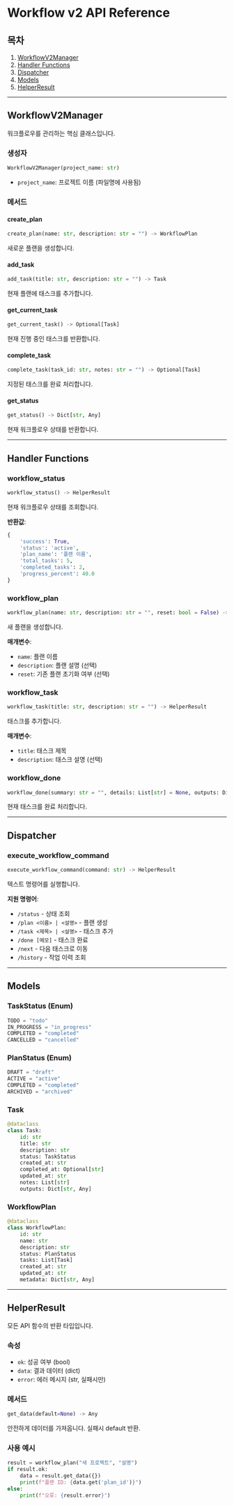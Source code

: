 # Workflow v2 API Reference

## 목차
1. [WorkflowV2Manager](#workflowv2manager)
2. [Handler Functions](#handler-functions)
3. [Dispatcher](#dispatcher)
4. [Models](#models)
5. [HelperResult](#helperresult)

---

## WorkflowV2Manager

워크플로우를 관리하는 핵심 클래스입니다.

### 생성자
```python
WorkflowV2Manager(project_name: str)
```
- `project_name`: 프로젝트 이름 (파일명에 사용됨)

### 메서드

#### create_plan
```python
create_plan(name: str, description: str = "") -> WorkflowPlan
```
새로운 플랜을 생성합니다.

#### add_task
```python
add_task(title: str, description: str = "") -> Task
```
현재 플랜에 태스크를 추가합니다.

#### get_current_task
```python
get_current_task() -> Optional[Task]
```
현재 진행 중인 태스크를 반환합니다.

#### complete_task
```python
complete_task(task_id: str, notes: str = "") -> Optional[Task]
```
지정된 태스크를 완료 처리합니다.

#### get_status
```python
get_status() -> Dict[str, Any]
```
현재 워크플로우 상태를 반환합니다.

---

## Handler Functions

### workflow_status
```python
workflow_status() -> HelperResult
```
현재 워크플로우 상태를 조회합니다.

**반환값**:
```python
{
    'success': True,
    'status': 'active',
    'plan_name': '플랜 이름',
    'total_tasks': 5,
    'completed_tasks': 2,
    'progress_percent': 40.0
}
```

### workflow_plan
```python
workflow_plan(name: str, description: str = "", reset: bool = False) -> HelperResult
```
새 플랜을 생성합니다.

**매개변수**:
- `name`: 플랜 이름
- `description`: 플랜 설명 (선택)
- `reset`: 기존 플랜 초기화 여부 (선택)

### workflow_task
```python
workflow_task(title: str, description: str = "") -> HelperResult
```
태스크를 추가합니다.

**매개변수**:
- `title`: 태스크 제목
- `description`: 태스크 설명 (선택)

### workflow_done
```python
workflow_done(summary: str = "", details: List[str] = None, outputs: Dict = None) -> HelperResult
```
현재 태스크를 완료 처리합니다.

---

## Dispatcher

### execute_workflow_command
```python
execute_workflow_command(command: str) -> HelperResult
```
텍스트 명령어를 실행합니다.

**지원 명령어**:
- `/status` - 상태 조회
- `/plan <이름> | <설명>` - 플랜 생성
- `/task <제목> | <설명>` - 태스크 추가
- `/done [메모]` - 태스크 완료
- `/next` - 다음 태스크로 이동
- `/history` - 작업 이력 조회

---

## Models

### TaskStatus (Enum)
```python
TODO = "todo"
IN_PROGRESS = "in_progress"
COMPLETED = "completed"
CANCELLED = "cancelled"
```

### PlanStatus (Enum)
```python
DRAFT = "draft"
ACTIVE = "active"
COMPLETED = "completed"
ARCHIVED = "archived"
```

### Task
```python
@dataclass
class Task:
    id: str
    title: str
    description: str
    status: TaskStatus
    created_at: str
    completed_at: Optional[str]
    updated_at: str
    notes: List[str]
    outputs: Dict[str, Any]
```

### WorkflowPlan
```python
@dataclass
class WorkflowPlan:
    id: str
    name: str
    description: str
    status: PlanStatus
    tasks: List[Task]
    created_at: str
    updated_at: str
    metadata: Dict[str, Any]
```

---

## HelperResult

모든 API 함수의 반환 타입입니다.

### 속성
- `ok`: 성공 여부 (bool)
- `data`: 결과 데이터 (dict)
- `error`: 에러 메시지 (str, 실패시만)

### 메서드
```python
get_data(default=None) -> Any
```
안전하게 데이터를 가져옵니다. 실패시 default 반환.

### 사용 예시
```python
result = workflow_plan("새 프로젝트", "설명")
if result.ok:
    data = result.get_data({})
    print(f"플랜 ID: {data.get('plan_id')}")
else:
    print(f"오류: {result.error}")
```
